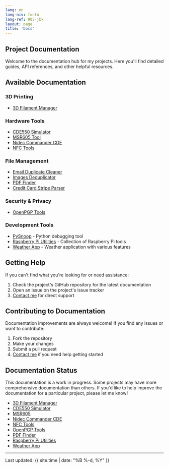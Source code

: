 ```yaml
---
lang: en
lang-niv: fonto
lang-ref: 005-jbk
layout: page
title: 'Docs'
---
```



## Project Documentation

Welcome to the documentation hub for my projects. Here you'll find detailed guides, API references, and other helpful resources.

## Available Documentation

### 3D Printing

- [3D Filament Manager](/docs/3D_Filament_Manager/)

### Hardware Tools

- [CDE550 Simulator](/docs/CDE550-sim/)
- [MSR605 Tool](/docs/MSR605/)
- [Nidec Commander CDE](/docs/Nidec_CommanderCDE/)
- [NFC Tools](/docs/NFC/)

### File Management

- [Email Duplicate Cleaner](/docs/EmailDuplicateCleaner/)
- [Images Deduplicator](/docs/Images-Deduplicator/)
- [PDF Finder](/docs/PDF_Finder/)
- [Credit Card Stripe Parser](/docs/card_parser/)

### Security & Privacy

- [OpenPGP Tools](/docs/OpenPGP/)

### Development Tools

- [PySnoop](/docs/PySnoop/) - Python debugging tool
- [Raspberry Pi Utilities](/docs/raspy_utility/) - Collection of Raspberry Pi tools
- [Weather App](/docs/weather/) - Weather application with various features

## Getting Help

If you can't find what you're looking for or need assistance:

1. Check the project's GitHub repository for the latest documentation
2. Open an issue on the project's issue tracker
3. [Contact me](/contact/) for direct support

## Contributing to Documentation

Documentation improvements are always welcome! If you find any issues or want to contribute:

1. Fork the repository
2. Make your changes
3. Submit a pull request
4. [Contact me](/contact/) if you need help getting started

## Documentation Status

This documentation is a work in progress. 
Some projects may have more comprehensive documentation than others. 
If you'd like to help improve the documentation for a particular project, please let me know!

- [3D Filament Manager](docs/3D_Filament_Manager)
- [CDE550 Simulator](docs/CDE550-sim)
- [MSR605](docs/MSR605)
- [Nidec Commander CDE](docs/Nidec_CommanderCDE)
- [NFC Tools](docs/NFC)
- [OpenPGP Tools](docs/OpenPGP)
- [PDF Finder](docs/PDF_Finder)
- [Raspberry Pi Utilities](/docs/raspy_utility/)
- [Weather App](/docs/weather/)

---

Last updated: {{ site.time | date: "%B %-d, %Y" }}